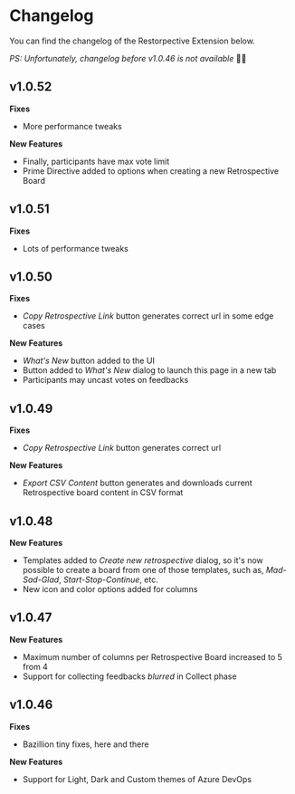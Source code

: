 # Changelog

You can find the changelog of the Restorpective Extension below.

_PS: Unfortunately, changelog before v1.0.46 is not available_ 🤦‍♂️

## v1.0.52

**Fixes**

* More performance tweaks

**New Features**

* Finally, participants have max vote limit
* Prime Directive added to options when creating a new Retrospective Board

## v1.0.51

**Fixes**

* Lots of performance tweaks

## v1.0.50

**Fixes**

* _Copy Retrospective Link_ button generates correct url in some edge cases

**New Features**

* _What's New_ button added to the UI
* Button added to _What's New_ dialog to launch this page in a new tab
* Participants may uncast votes on feedbacks

## v1.0.49

**Fixes**

* _Copy Retrospective Link_ button generates correct url

**New Features**

* _Export CSV Content_ button generates and downloads current Retrospective board content in CSV format

## v1.0.48

**New Features**

* Templates added to _Create new retrospective_ dialog, so it's now possible to create a board from one of those templates, such as, _Mad-Sad-Glad_, _Start-Stop-Continue_, etc.
* New icon and color options added for columns

## v1.0.47

**New Features**

* Maximum number of columns per Retrospective Board increased to 5 from 4
* Support for collecting feedbacks _blurred_ in Collect phase

## v1.0.46

**Fixes**

* Bazillion tiny fixes, here and there

**New Features**

* Support for Light, Dark and Custom themes of Azure DevOps
